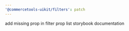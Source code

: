 ```yaml
---
'@commercetools-uikit/filters': patch
---
```


add missing prop in filter prop list storybook documentation
